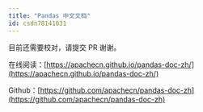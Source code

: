 ```yaml
---
title: "Pandas 中文文档"
id: csdn78141031
---
```


目前还需要校对，请提交 PR 谢谢。

在线阅读：[https://apachecn.github.io/pandas-doc-zh/](https://apachecn.github.io/pandas-doc-zh/)

Github：[https://github.com/apachecn/pandas-doc-zh](https://github.com/apachecn/pandas-doc-zh)